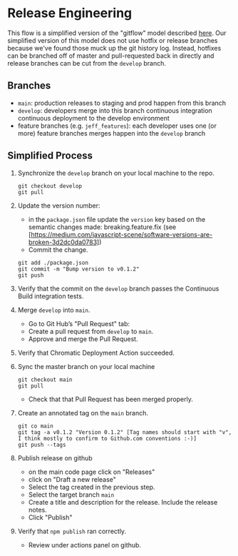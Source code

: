 # Release Engineering

This flow is a simplified version of the "gitflow" model described [here](https://nvie.com/posts/a-successful-git-branching-model/). Our simplified version of this model does not use hotfix or release branches because we've found those muck up the git history log. Instead, hotfixes can be branched off of master and pull-requested back in directly and release branches can be cut from the `develop` branch.

## Branches
- `main`: production releases to staging and prod happen from this branch
- `develop`: developers merge into this branch continuous integration continuous deployment to the develop environment
- feature branches (e.g. `jeff_features`): each developer uses one (or more) feature branches merges happen into the `develop` branch

## Simplified Process
1. Synchronize the `develop` branch on your local machine to the repo.
    ```
    git checkout develop
    git pull
    ```

1. Update the version number:
    - in the `package.json` file update the `version` key based on the semantic changes made: breaking.feature.fix (see [https://medium.com/javascript-scene/software-versions-are-broken-3d2dc0da0783])
    - Commit the change.
    ```
    git add ./package.json
    git commit -m "Bump version to v0.1.2"
    git push
    ```

1. Verify that the commit on the `develop` branch passes the Continuous Build integration tests.

1. Merge `develop` into `main`.
    - Go to Git Hub’s "Pull Request" tab:
    - Create a pull request from `develop` to `main`.
    - Approve and merge the Pull Request.

1. Verify that Chromatic Deployment Action succeeded.

1. Sync the master branch on your local machine
    ```
    git checkout main
    git pull
    ```
    - Check that that Pull Request has been merged properly.

1. Create an annotated tag on the `main` branch.
    ```
    git co main
    git tag -a v0.1.2 "Version 0.1.2" [Tag names should start with "v", I think mostly to confirm to Github.com conventions :-)]
    git push --tags
    ```

1. Publish release on github
    - on the main code page click on "Releases"
    - click on "Draft a new release"
    - Select the tag created in the previous step.
    - Select the target branch `main`
    - Create a title and description for the release. Include the release notes.
    - Click "Publish"

1. Verify that `npm publish` ran correctly.
    - Review under actions panel on github.
